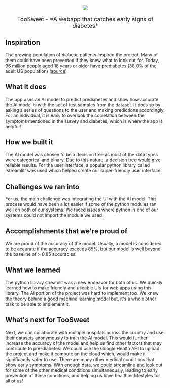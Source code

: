 
<p align="center">
  <img src="https://user-images.githubusercontent.com/69314416/203291311-de29453f-8266-482a-8fad-73eaafc4ba35.png">
</p>
<p align="center" style="font-size:large">
  TooSweet - *A webapp that catches early signs of diabetes*
</p>



## Inspiration
The growing population of diabetic patients inspired the project. Many of them could have been prevented if they knew what to look out for. Today, 96 million people aged 18 years or older have prediabetes (38.0% of the adult US population) ([source]( https://www.cdc.gov/diabetes/data/statistics-report/index.html))

## What it does
The app uses an AI model to predict prediabetes and show how accurate the AI model is with the set of test samples from the dataset. It does so by asking a series of questions to the user and making predictions accordingly. For an individual, it is easy to overlook the correlation between the symptoms mentioned in the survey and diabetes, which is where the app is helpful!

## How we built it
The AI model was chosen to be a decision tree as most of the data types were categorical and binary. Due to this nature, a decision tree would give reliable results. For the user interface, a popular python library called 'streamlit' was used which helped create our super-friendly user interface. 

## Challenges we ran into
For us, the main challenge was integrating the UI with the AI model. This process would have been a lot easier if some of the python modules ran well on both of our systems. We faced issues where python in one of our systems could not import the module we used.

## Accomplishments that we're proud of
We are proud of the accuracy of the model. Usually, a model is considered to be accurate if the accuracy exceeds 85%, but our model is well beyond the baseline of > 0.85 accuracies.

## What we learned
The python library streamlit was a new endeavor for both of us. We quickly learned how to make friendly and useable UIs for web apps using this library. The AI portion of the project was hard to implement too. We knew the theory behind a good machine learning model but, it's a whole other task to be able to implement it.

## What's next for TooSweet
Next, we can collaborate with multiple hospitals across the country and use their datasets anonymously to train the AI model. This would further increase the accuracy of the model and help us find other factors that may contribute to pre-diabetes. We could use the Google Health API to upload the project and make it compute on the cloud which, would make it significantly safer to use. There are many other medical conditions that show early symptoms. With enough data, we could streamline and look out for some of the other medical conditions simultaneously, leading to early prevention of these conditions, and helping us have healthier lifestyles for all of us!

